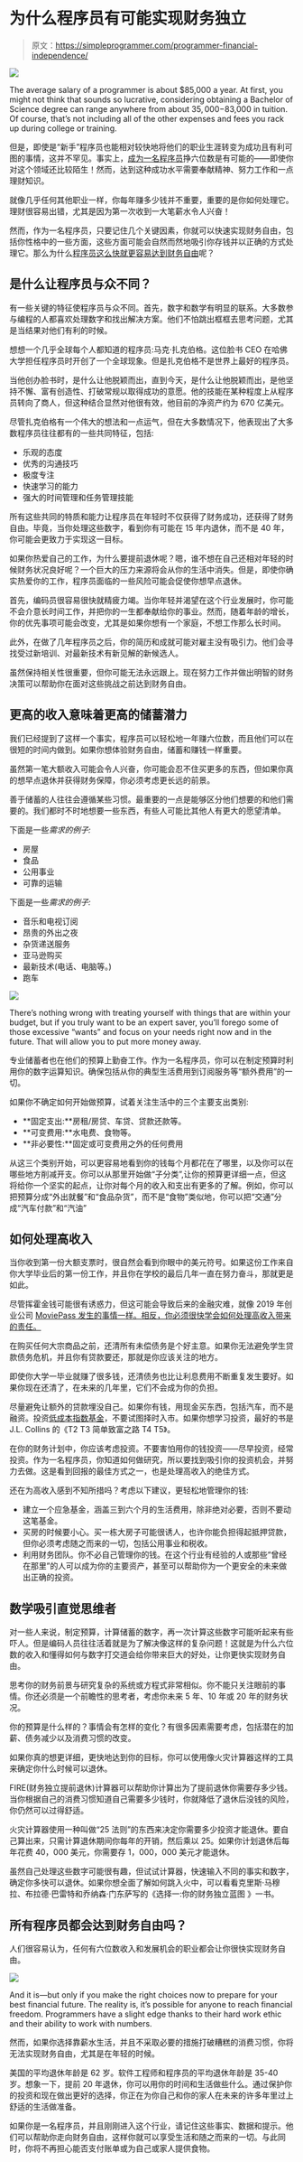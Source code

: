 # 为什么程序员有可能实现财务独立

> 原文：<https://simpleprogrammer.com/programmer-financial-independence/>

![](img/e62f6fb9f4fd380283096d1fe5e57c4f.png)

The average salary of a programmer is about $85,000 a year. At first, you might not think that sounds so lucrative, considering obtaining a Bachelor of Science degree can range anywhere from about $35,000-$83,000 in tuition. Of course, that’s not including all of the other expenses and fees you rack up during college or training.

但是，即使是“新手”程序员也能相对较快地将他们的职业生涯转变为成功且有利可图的事情，这并不罕见。事实上，[成为一名程序员](https://www.howtofire.com/making-six-figures-at-24/)挣六位数是有可能的——即使你对这个领域还比较陌生！然而，达到这种成功水平需要奉献精神、努力工作和一点理财知识。

就像几乎任何其他职业一样，你每年赚多少钱并不重要，重要的是你如何处理它。理财很容易出错，尤其是因为第一次收到一大笔薪水令人兴奋！

然而，作为一名程序员，只要记住几个关键因素，你就可以快速实现财务自由，包括你性格中的一些方面，这些方面可能会自然而然地吸引你存钱并以正确的方式处理它。那么为什么[程序员这么快就更容易达到财务自由](https://thefrugalengineers.com/2019/08/23/why-do-so-many-engineers-retire-early/)呢？

## 是什么让程序员与众不同？

有一些关键的特征使程序员与众不同。首先，数字和数学有明显的联系。大多数参与编程的人都喜欢处理数字和找出解决方案。他们不怕跳出框框去思考问题，尤其是当结果对他们有利的时候。

想想一个几乎全球每个人都知道的程序员:马克·扎克伯格。这位脸书 CEO 在哈佛大学担任程序员时开创了一个全球现象。但是扎克伯格不是世界上最好的程序员。

当他创办脸书时，是什么让他脱颖而出，直到今天，是什么让他脱颖而出，是他坚持不懈、富有创造性、打破常规以取得成功的意愿。他的技能在某种程度上从程序员转向了商人，但这种结合显然对他很有效，他目前的净资产约为 670 亿美元。

尽管扎克伯格有一个伟大的想法和一点运气，但在大多数情况下，他表现出了大多数程序员往往都有的一些共同特征，包括:

*   乐观的态度
*   优秀的沟通技巧
*   极度专注
*   快速学习的能力
*   强大的时间管理和任务管理技能

所有这些共同的特质和能力让程序员在年轻时不仅获得了财务成功，还获得了财务自由。毕竟，当你处理这些数字，看到你有可能在 15 年内退休，而不是 40 年，你可能会更致力于实现这一目标。

如果你热爱自己的工作，为什么要提前退休呢？嗯，谁不想在自己还相对年轻的时候财务状况良好呢？一个巨大的压力来源将会从你的生活中消失。但是，即使你确实热爱你的工作，程序员面临的一些风险可能会促使你想早点退休。

首先，编码员很容易很快就精疲力竭。当你年轻并渴望在这个行业发展时，你可能不会介意长时间工作，并把你的一生都奉献给你的事业。然而，随着年龄的增长，你的优先事项可能会改变，尤其是如果你想有一个家庭，不想工作那么长时间。

此外，在做了几年程序员之后，你的简历和成就可能对雇主没有吸引力。他们会寻找受过新培训、对最新技术有新见解的新候选人。

虽然保持相关性很重要，但你可能无法永远跟上。现在努力工作并做出明智的财务决策可以帮助你在面对这些挑战之前达到财务自由。

## 更高的收入意味着更高的储蓄潜力

我们已经提到了这样一个事实，程序员可以轻松地一年赚六位数，而且他们可以在很短的时间内做到。如果你想体验财务自由，储蓄和赚钱一样重要。

虽然第一笔大额收入可能会令人兴奋，你可能会忍不住买更多的东西，但如果你真的想早点退休并获得财务保障，你必须考虑更长远的前景。

善于储蓄的人往往会遵循某些习惯。最重要的一点是能够区分他们想要的和他们需要的。我们都时不时地想要一些东西，有些人可能比其他人有更大的愿望清单。

下面是一些*需求的例子:*

*   房屋
*   食品
*   公用事业
*   可靠的运输

下面是一些*需求的例子:*

*   音乐和电视订阅
*   昂贵的外出之夜
*   杂货递送服务
*   亚马逊购买
*   最新技术(电话、电脑等。)
*   跑车

![](img/7aaf5bd02a506e7dbc9761a2bc2a5d56.png)

There’s nothing wrong with treating yourself with things that are within your budget, but if you truly want to be an expert saver, you’ll forego some of those excessive “wants” and focus on your needs right now and in the future. That will allow you to put more money away.

专业储蓄者也在他们的预算上勤奋工作。作为一名程序员，你可以在制定预算时利用你的数字运算知识。确保包括从你的典型生活费用到订阅服务等“额外费用”的一切。

如果你不确定如何开始做预算，试着关注生活中的三个主要支出类别:

*   **固定支出:**房租/房贷、车贷、贷款还款等。
*   **可变费用:**水电费、食物等。
*   **非必要性:**固定或可变费用之外的任何费用

从这三个类别开始，可以更容易地看到你的钱每个月都花在了哪里，以及你可以在哪些地方削减开支。你可以从那里开始做“子分类”,让你的预算更详细一点，但这将给你一个坚实的起点，让你对每个月的收入和支出有更多的了解。例如，你可以把预算分成“外出就餐”和“食品杂货”，而不是“食物”类似地，你可以把“交通”分成“汽车付款”和“汽油”

## 如何处理高收入

当你收到第一份大额支票时，很自然会看到你眼中的美元符号。如果这份工作来自你大学毕业后的第一份工作，并且你在学校的最后几年一直在努力奋斗，那就更是如此。

尽管挥霍金钱可能很有诱惑力，但这可能会导致后来的金融灾难，就像 2019 年创业公司 [MoviePass 发生的事情一样。相反，你必须很快学会如何处理高收入带来的责任。](https://techcrunch.com/2019/12/26/startups-lost-in-2019/)

在购买任何大宗商品之前，还清所有未偿债务是个好主意。如果你无法避免学生贷款债务危机，并且你有贷款要还，那就是你应该关注的地方。

即使你大学一毕业就赚了很多钱，还清债务也比让利息费用不断重复发生要好。如果你现在还清了，在未来的几年里，它们不会成为你的负担。

尽量避免让额外的贷款埋没自己。如果你有钱，用现金买东西，包括汽车，而不是融资。投资[低成本指数基金](https://simpleprogrammer.com/index-investing-for-programmers/)，不要试图择时入市。如果你想学习投资，最好的书是 J.L. Collins 的《T2 T3 简单致富之路 T4 T5》。

在你的财务计划中，你应该考虑投资。不要害怕用你的钱投资——尽早投资，经常投资。作为一名程序员，你知道如何做研究，所以要找到吸引你的投资机会，并努力去做。这是看到回报的最佳方式之一，也是处理高收入的绝佳方式。

还在为高收入感到不知所措吗？考虑以下建议，更轻松地管理你的钱:

*   建立一个应急基金，涵盖三到六个月的生活费用，除非绝对必要，否则不要动这笔基金。
*   买房的时候要小心。买一栋大房子可能很诱人，也许你能负担得起抵押贷款，但你必须考虑随之而来的一切，包括公用事业和税收。
*   利用财务团队。你不必自己管理你的钱。在这个行业有经验的人或那些“曾经在那里”的人可以成为你的主要资产，甚至可以帮助你为一个更安全的未来做出正确的投资。

## 数学吸引直觉思维者

对一些人来说，制定预算，计算储蓄的数字，再一次计算这些数字可能听起来有些吓人。但是编码人员往往活着就是为了解决像这样的复杂问题！这就是为什么六位数的收入和懂得如何与数字打交道会给你带来巨大的好处，让你更快实现财务自由。

思考你的财务前景与研究复杂的系统或方程式非常相似。你不能只关注眼前的事情。你还必须是一个前瞻性的思考者，考虑你未来 5 年、10 年或 20 年的财务状况。

你的预算是什么样的？事情会有怎样的变化？有很多因素需要考虑，包括潜在的加薪、债务减少以及消费习惯的改变。

如果你真的想更详细，更快地达到你的目标，你可以使用像火灾计算器这样的工具来确定你什么时候可以退休。

FIRE(财务独立提前退休)计算器可以帮助你计算出为了提前退休你需要存多少钱。当你根据自己的消费习惯知道自己需要多少钱时，你就降低了退休后没钱的风险，你仍然可以过得舒适。

火灾计算器使用一种叫做“25 法则”的东西来决定你需要多少投资才能退休。要自己算出来，只需计算退休期间你每年的开销，然后乘以 25。如果你计划退休后每年花费 40，000 美元，你需要存 1，000，000 美元才能退休。

虽然自己处理这些数字可能很有趣，但试试计算器，快速输入不同的事实和数字，确定你多快可以退休。如果你想全面了解如何跳入火中，可以看看克里斯·马穆拉、布拉德·巴雷特和乔纳森·门东萨写的《选择一:你的财务独立蓝图 》一书。

## 所有程序员都会达到财务自由吗？

人们很容易认为，任何有六位数收入和发展机会的职业都会让你很快实现财务自由。

![](img/cdbb2f41beb65bbaf2fc829bbf7a081d.png)

And it is—but only if you make the right choices now to prepare for your best financial future. The reality is, it’s possible for anyone to reach financial freedom. Programmers have a slight edge thanks to their hard work ethic and their ability to work with numbers.

然而，如果你选择靠薪水生活，并且不采取必要的措施打破糟糕的消费习惯，你将无法实现财务自由，尤其是在年轻的时候。

美国的平均退休年龄是 62 岁。软件工程师和程序员的平均退休年龄是 35-40 岁。想象一下，提前 20 年退休，你可以用你的时间和生活做些什么。通过保护你的投资和现在做出更好的选择，你正在为你自己和你的家人在未来的许多年里过上舒适的生活做准备。

如果你是一名程序员，并且刚刚进入这个行业，请记住这些事实、数据和提示。他们可以帮助你走向财务自由，这样你就可以享受生活和随之而来的一切。与此同时，你将不再担心能否支付账单或为自己或家人提供食物。